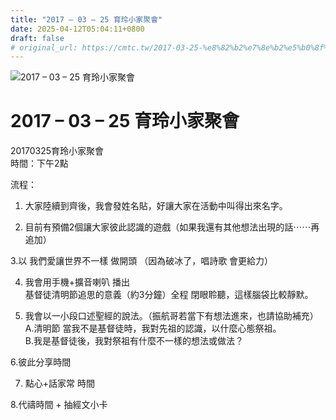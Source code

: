 ```yaml
---
title: "2017 – 03 – 25 育玲小家聚會"
date: 2025-04-12T05:04:11+0800
draft: false
# original_url: https://cmtc.tw/2017-03-25-%e8%82%b2%e7%8e%b2%e5%b0%8f%e5%ae%b6%e8%81%9a%e6%9c%83
---
```


![2017 – 03 – 25 育玲小家聚會](/images/bs4LjctuIXAZym8.jpg "2017 – 03 – 25 育玲小家聚會")

# 2017 – 03 – 25 育玲小家聚會

20170325育玲小家聚會  
時間：下午2點

流程：

1. 大家陸續到齊後，我會發姓名貼，好讓大家在活動中叫得出來名字。

2. 目前有預備2個讓大家彼此認識的遊戲（如果我還有其他想法出現的話⋯⋯再追加）

3.以 我們愛讓世界不一樣 做開頭 （因為破冰了，唱詩歌 會更給力）

4. 我會用手機+擴音喇叭 播出  
基督徒清明節追思的意義（約3分鐘）全程 閉眼聆聽，這樣腦袋比較靜默。

5. 我會以一小段口述聖經的說法。（振航哥若當下有想法進來，也請協助補充）  
A.清明節 當我不是基督徒時，我對先祖的認識，以什麼心態祭祖。  
B.我是基督徒後，我對祭祖有什麼不一樣的想法或做法？

6.彼此分享時間

7. 點心+話家常 時間

8.代禱時間 + 抽經文小卡